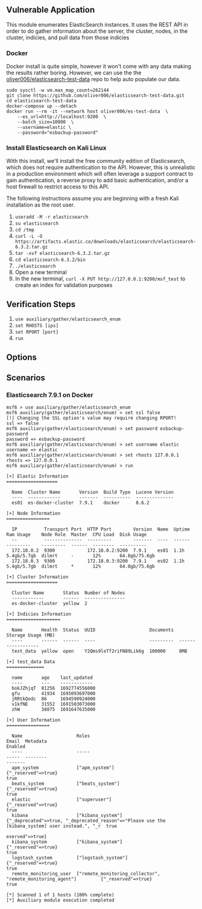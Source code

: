 ## Vulnerable Application

This module enumerates ElasticSearch instances. It uses the REST API
in order to do gather information about the server, the cluster, nodes,
in the cluster, indicies, and pull data from those indicies

### Docker

Docker install is quite simple, however it won't come with any data making the results rather boring.
However, we can use the the [oliver006/elasticsearch-test-data](https://github.com/oliver006/elasticsearch-test-data)
repo to help auto populate our data.

```
sudo sysctl -w vm.max_map_count=262144
git clone https://github.com/oliver006/elasticsearch-test-data.git
cd elasticsearch-test-data
docker-compose up --detach
docker run --rm -it --network host oliver006/es-test-data  \
    --es_url=http://localhost:9200  \
    --batch_size=10000  \
    --username=elastic \
    --password="esbackup-password"
```


### Install Elasticsearch on Kali Linux
With this install, we'll install the free community edition of Elasticsearch, which does not require authentication to the API. However,
this is unrealistic in a production environment which will often leverage a support contract to gain authentication, a reverse proxy to
add basic authentication, and/or a host firewall to restrict access to this API.

The following instructions assume you are beginning with a fresh Kali installation as the root user.

1. `useradd -M -r elasticsearch`
2. `su elasticsearch`
3. `cd /tmp`
4. `curl -L -O https://artifacts.elastic.co/downloads/elasticsearch/elasticsearch-6.3.2.tar.gz`
5. `tar -xvf elasticsearch-6.3.2.tar.gz`
6. `cd elasticsearch-6.3.2/bin`
7. `./elasticsearch`
8. Open a new terminal
9. In the new terminal, `curl -X PUT http://127.0.0.1:9200/msf_test` to create an index for validation purposes

## Verification Steps
1. `use auxiliary/gather/elasticsearch_enum`
2. `set RHOSTS [ips]`
3. `set RPORT [port]`
4. `run`

## Options

## Scenarios
### Elasticsearch 7.9.1 on Docker
```
msf6 > use auxiliary/gather/elasticsearch_enum
msf6 auxiliary(gather/elasticsearch/enum) > set ssl false
[!] Changing the SSL option's value may require changing RPORT!
ssl => false
msf6 auxiliary(gather/elasticsearch/enum) > set password esbackup-password
password => esbackup-password
msf6 auxiliary(gather/elasticsearch/enum) > set username elastic
username => elastic
msf6 auxiliary(gather/elasticsearch/enum) > set rhosts 127.0.0.1
rhosts => 127.0.0.1
msf6 auxiliary(gather/elasticsearch/enum) > run

[+] Elastic Information
===================

  Name  Cluster Name       Version  Build Type  Lucene Version
  ----  ------------       -------  ----------  --------------
  es01  es-docker-cluster  7.9.1    docker      8.6.2

[+] Node Information
================

  IP          Transport Port  HTTP Port        Version  Name  Uptime  Ram Usage    Node Role  Master  CPU Load  Disk Usage
  --          --------------  ---------        -------  ----  ------  ---------    ---------  ------  --------  ----------
  172.18.0.2  9300            172.18.0.2:9200  7.9.1    es01  1.1h    5.4gb/5.7gb  dilmrt     -       12%       64.8gb/75.6gb
  172.18.0.3  9300            172.18.0.3:9200  7.9.1    es02  1.1h    5.4gb/5.7gb  dilmrt     *       12%       64.8gb/75.6gb

[+] Cluster Information
===================

  Cluster Name       Status  Number of Nodes
  ------------       ------  ---------------
  es-docker-cluster  yellow  2

[+] Indicies Information
====================

  Name       Health  Status  UUID                    Documents  Storage Usage (MB)
  ----       ------  ------  ----                    ---------  ------------------
  test_data  yellow  open    Y2Qms9leTf2riFN89Lik6g  100000     8MB

[+] test_data Data
==============

  name       age    last_updated
  ----       ---    ------------
  bokJZhjqT  81256  1692774556000
  gfu        41934  1695093697000
  jRRtkQodc  86     1694590924000
  v1kfNE     31552  1691503073000
  zhW        38875  1691647635000

[+] User Information
================

  Name                    Roles                                                       Email  Metadata                                                                                         Enabled
  ----                    -----                                                       -----  --------                                                                                         -------
  apm_system              ["apm_system"]                                                     {"_reserved"=>true}                                                                              true
  beats_system            ["beats_system"]                                                   {"_reserved"=>true}                                                                              true
  elastic                 ["superuser"]                                                      {"_reserved"=>true}                                                                              true
  kibana                  ["kibana_system"]                                                  {"_deprecated"=>true, "_deprecated_reason"=>"Please use the [kibana_system] user instead.", "_r  true
                                                                                             eserved"=>true}
  kibana_system           ["kibana_system"]                                                  {"_reserved"=>true}                                                                              true
  logstash_system         ["logstash_system"]                                                {"_reserved"=>true}                                                                              true
  remote_monitoring_user  ["remote_monitoring_collector", "remote_monitoring_agent"]         {"_reserved"=>true}                                                                              true

[*] Scanned 1 of 1 hosts (100% complete)
[*] Auxiliary module execution completed
```
